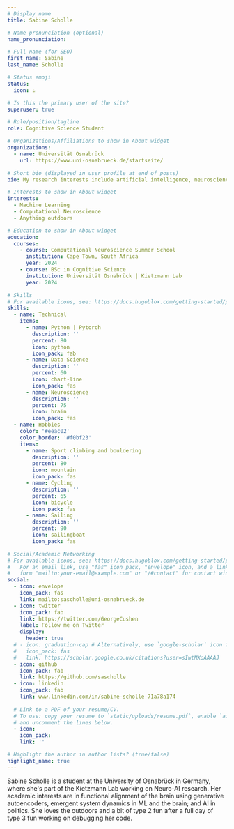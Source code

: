 ```yaml
---
# Display name
title: Sabine Scholle

# Name pronunciation (optional)
name_pronunciation: 

# Full name (for SEO)
first_name: Sabine
last_name: Scholle

# Status emoji
status:
  icon: ☕️

# Is this the primary user of the site?
superuser: true

# Role/position/tagline
role: Cognitive Science Student

# Organizations/Affiliations to show in About widget
organizations:
  - name: Universität Osnabrück
    url: https://www.uni-osnabrueck.de/startseite/

# Short bio (displayed in user profile at end of posts)
bio: My research interests include artificial intelligence, neuroscience and climbing. Send me a message and let's talk neuro-AI and/or go bouldering!

# Interests to show in About widget
interests:
  - Machine Learning
  - Computational Neuroscience
  - Anything outdoors

# Education to show in About widget
education:
  courses:
    - course: Computational Neuroscience Summer School
      institution: Cape Town, South Africa
      year: 2024
    - course: BSc in Cognitive Science
      institution: Universität Osnabrück | Kietzmann Lab
      year: 2024

# Skills
# For available icons, see: https://docs.hugoblox.com/getting-started/page-builder/#icons
skills:
  - name: Technical
    items:
      - name: Python | Pytorch
        description: ''
        percent: 80
        icon: python
        icon_pack: fab
      - name: Data Science
        description: ''
        percent: 60
        icon: chart-line
        icon_pack: fas
      - name: Neuroscience
        description: ''
        percent: 75
        icon: brain
        icon_pack: fas
  - name: Hobbies
    color: '#eeac02'
    color_border: '#f0bf23'
    items:
      - name: Sport climbing and bouldering
        description: ''
        percent: 80
        icon: mountain
        icon_pack: fas
      - name: Cycling
        description: ''
        percent: 65
        icon: bicycle
        icon_pack: fas
      - name: Sailing
        description: ''
        percent: 90
        icon: sailingboat
        icon_pack: fas

# Social/Academic Networking
# For available icons, see: https://docs.hugoblox.com/getting-started/page-builder/#icons
#   For an email link, use "fas" icon pack, "envelope" icon, and a link in the
#   form "mailto:your-email@example.com" or "/#contact" for contact widget.
social:
  - icon: envelope
    icon_pack: fas
    link: mailto:sascholle@uni-osnabrueck.de
  - icon: twitter
    icon_pack: fab
    link: https://twitter.com/GeorgeCushen
    label: Follow me on Twitter
    display:
      header: true
  # - icon: graduation-cap # Alternatively, use `google-scholar` icon from `ai` icon pack
  #   icon_pack: fas
  #   link: https://scholar.google.co.uk/citations?user=sIwtMXoAAAAJ
  - icon: github
    icon_pack: fab
    link: https://github.com/sascholle
  - icon: linkedin
    icon_pack: fab
    link: www.linkedin.com/in/sabine-scholle-71a78a174
  
  # Link to a PDF of your resume/CV.
  # To use: copy your resume to `static/uploads/resume.pdf`, enable `ai` icons in `params.yaml`,
  # and uncomment the lines below.
  - icon: 
    icon_pack: 
    link: ''

# Highlight the author in author lists? (true/false)
highlight_name: true
---
```


Sabine Scholle is a student at the University of Osnabrück in Germany, where she's part of the Kietzmann Lab working on Neuro-AI research. Her academic interests are in functional alignment of the brain using generative autoencoders, emergent system dynamics in ML and the brain; and AI in politics. She loves the outdoors and a bit of type 2 fun after a full day of type 3 fun working on debugging her code. 

